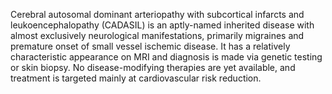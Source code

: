 Cerebral autosomal dominant arteriopathy with subcortical infarcts and leukoencephalopathy (CADASIL) is an aptly-named inherited disease with almost exclusively neurological manifestations, primarily migraines and premature onset of small vessel ischemic disease. It has a relatively characteristic appearance on MRI and diagnosis is made via genetic testing or skin biopsy. No disease-modifying therapies are yet available, and treatment is targeted mainly at cardiovascular risk reduction.